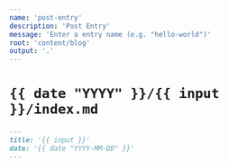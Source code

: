 ```yaml
---
name: 'post-entry'
description: 'Post Entry'
message: 'Enter a entry name (e.g. "hello-world")'
root: 'content/blog'
output: '.'
---
```


# `{{ date "YYYY" }}/{{ input }}/index.md`

```markdown
---
title: '{{ input }}'
date: '{{ date "YYYY-MM-DD" }}'
---
```
